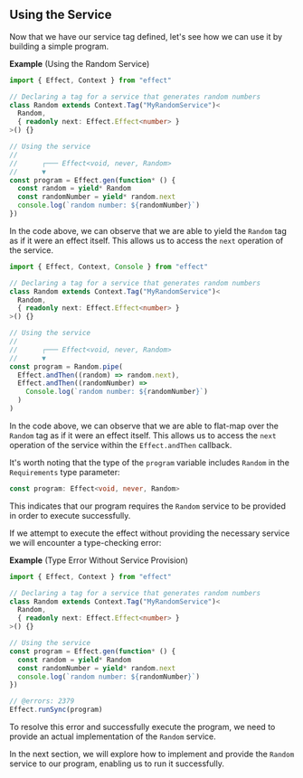 ## Using the Service

Now that we have our service tag defined, let's see how we can use it by building a simple program.

**Example** (Using the Random Service)

<Tabs syncKey="pipe-vs-gen">

<TabItem label="Using Effect.gen">

```ts twoslash
import { Effect, Context } from "effect"

// Declaring a tag for a service that generates random numbers
class Random extends Context.Tag("MyRandomService")<
  Random,
  { readonly next: Effect.Effect<number> }
>() {}

// Using the service
//
//      ┌─── Effect<void, never, Random>
//      ▼
const program = Effect.gen(function* () {
  const random = yield* Random
  const randomNumber = yield* random.next
  console.log(`random number: ${randomNumber}`)
})
```

In the code above, we can observe that we are able to yield the `Random` tag as if it were an effect itself.
This allows us to access the `next` operation of the service.

</TabItem>

<TabItem label="Using pipe">

```ts twoslash
import { Effect, Context, Console } from "effect"

// Declaring a tag for a service that generates random numbers
class Random extends Context.Tag("MyRandomService")<
  Random,
  { readonly next: Effect.Effect<number> }
>() {}

// Using the service
//
//      ┌─── Effect<void, never, Random>
//      ▼
const program = Random.pipe(
  Effect.andThen((random) => random.next),
  Effect.andThen((randomNumber) =>
    Console.log(`random number: ${randomNumber}`)
  )
)
```

In the code above, we can observe that we are able to flat-map over the `Random` tag as if it were an effect itself.
This allows us to access the `next` operation of the service within the `Effect.andThen` callback.

</TabItem>

</Tabs>

It's worth noting that the type of the `program` variable includes `Random` in the `Requirements` type parameter:

```ts "Random" showLineNumbers=false
const program: Effect<void, never, Random>
```

This indicates that our program requires the `Random` service to be provided in order to execute successfully.

If we attempt to execute the effect without providing the necessary service we will encounter a type-checking error:

**Example** (Type Error Without Service Provision)

```ts twoslash
import { Effect, Context } from "effect"

// Declaring a tag for a service that generates random numbers
class Random extends Context.Tag("MyRandomService")<
  Random,
  { readonly next: Effect.Effect<number> }
>() {}

// Using the service
const program = Effect.gen(function* () {
  const random = yield* Random
  const randomNumber = yield* random.next
  console.log(`random number: ${randomNumber}`)
})

// @errors: 2379
Effect.runSync(program)
```

To resolve this error and successfully execute the program, we need to provide an actual implementation of the `Random` service.

In the next section, we will explore how to implement and provide the `Random` service to our program, enabling us to run it successfully.
